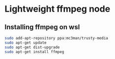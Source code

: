 # Lightweight ffmpeg node

## Installing ffmpeg on wsl

```bash
sudo add-apt-repository ppa:mc3man/trusty-media
sudo apt-get update
sudo apt-get dist-upgrade
sudo apt-get install ffmpeg
```
